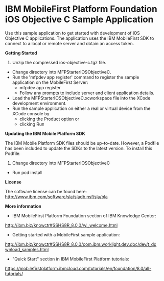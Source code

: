 <!---Licensed Materials - Property of IBM
5725-I43 (C) Copyright IBM Corp. 2016. All Rights Reserved.
US Government Users Restricted Rights - Use, duplication or
disclosure restricted by GSA ADP Schedule Contract with IBM Corp.-->

# IBM MobileFirst Platform Foundation iOS Objective C Sample Application
Use this sample application to get started with development of iOS Objective C applications.
The application uses the IBM MobileFirst SDK to connect to a local or remote server and obtain an access token.

**Getting Started**

1.  Unzip the compressed ios-objective-c.tgz file.
* Change directory into MFPStarterIOSObjectiveC.
* Run the 'mfpdev app register' command to register the sample application on the MobileFirst Server:
  * mfpdev app register
  * Follow any prompts to include server and client application details.
* Load the MFPStarterIOSObjectiveC.xcworkspace file into the XCode development environment.
* Run the sample application on either a real or virtual device from the XCode console by
	* clicking the Product option
  or
	* clicking Run

**Updating the IBM Mobile Platform SDK**

The IBM Mobile Platform SDK files should be up-to-date. However, a Podfile has been included to update the SDKs to the latest version. To install this Podfile:

1. Change directory into MFPStarterIOSObjectiveC
* Run pod install

**License**

The software license can be found here: http://www.ibm.com/software/sla/sladb.nsf/sla/bla

**More information**

- IBM MobileFirst Platform Foundation section of IBM Knowledge Center:

 http://ibm.biz/knowctr#SSHS8R_8.0.0/wl_welcome.html

- Getting started with a MobileFirst sample application:

 http://ibm.biz/knowctr#SSHS8R_8.0.0/com.ibm.worklight.dev.doc/dev/t_download_samples.html

- "Quick Start" section in IBM MobileFirst Platform tutorials:

 https://mobilefirstplatform.ibmcloud.com/tutorials/en/foundation/8.0/all-tutorials/

